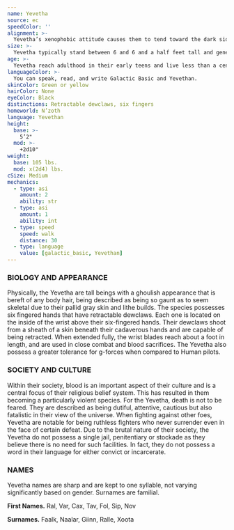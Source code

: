 ```yaml
---
name: Yevetha
source: ec
speedColor: ''
alignment: >-
  Yevetha’s xenophobic attitude causes them to tend toward the dark side, though there are exceptions.
size: >-
  Yevetha typically stand between 6 and 6 and a half feet tall and generally weigh about 160 lbs. Regardless of your position in that range, your size is Medium.
age: >-
  Yevetha reach adulthood in their early teens and live less than a century.
languageColor: >-
  You can speak, read, and write Galactic Basic and Yevethan. 
skinColor: Green or yellow
hairColor: None
eyeColor: Black
distinctions: Retractable dewclaws, six fingers
homeworld: N’zoth
language: Yevethan
height:
  base: >-
    5’2"
  mod: >-
    +2d10"
weight:
  base: 105 lbs.
  mod: x(2d4) lbs.
cSize: Medium
mechanics:
  - type: asi
    amount: 2
    ability: str
  - type: asi
    amount: 1
    ability: int
  - type: speed
    speed: walk
    distance: 30
  - type: language
    value: [galactic_basic, Yevethan]
---
```

### BIOLOGY AND APPEARANCE
Physically, the Yevetha are tall beings with a ghoulish appearance that is bereft of any body hair, being described as being so gaunt as to seem skeletal due to their pallid gray skin and lithe builds. The species possesses six fingered hands that have retractable dewclaws. Each one is located on the inside of the wrist above their six-fingered hands. Their dewclaws shoot from a sheath of a skin beneath their cadaverous hands and are capable of being retracted. When extended fully, the wrist blades reach about a foot in length, and are used in close combat and blood sacrifices. The Yevetha also possess a greater tolerance for g-forces when compared to Human pilots.

### SOCIETY AND CULTURE
Within their society, blood is an important aspect of their culture and is a central focus of their religious belief system. This has resulted in them becoming a particularly violent species. For the Yevetha, death is not to be feared. They are described as being dutiful, attentive, cautious but also fatalistic in their view of the universe. When fighting against other foes, Yevetha are notable for being ruthless fighters who never surrender even in the face of certain defeat. Due to the brutal nature of their society, the Yevetha do not possess a single jail, penitentiary or stockade as they believe there is no need for such facilities. In fact, they do not possess a word in their language for either convict or incarcerate.

### NAMES
Yevetha names are sharp and are kept to one syllable, not varying significantly based on gender. Surnames are familial.

__First Names.__ Ral, Var, Cax, Tav, Fol, Sip, Nov

__Surnames.__ Faalk, Naalar, Giinn, Ralle, Xoota



    